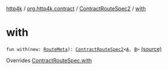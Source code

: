 [http4k](../../index.md) / [org.http4k.contract](../index.md) / [ContractRouteSpec2](index.md) / [with](./with.md)

# with

`fun with(new: `[`RouteMeta`](../-route-meta/index.md)`): `[`ContractRouteSpec2`](index.md)`<`[`A`](-binder/index.md#A)`, `[`B`](-binder/index.md#B)`>` [(source)](https://github.com/http4k/http4k/blob/master/http4k-contract/src/main/kotlin/org/http4k/contract/routeSpec.kt#L71)

Overrides [ContractRouteSpec.with](../-contract-route-spec/with.md)


